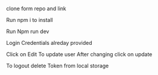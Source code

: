 clone form repo and link 

Run npm i to install

Run Npm run dev

Login Credentials alreday provided

Click on Edit To update user
 After changing click on update 

 To logout delete Token from local storage